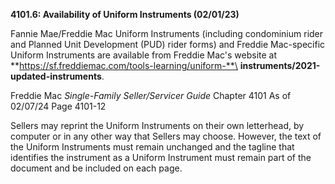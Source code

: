 **4101.6: Availability of Uniform Instruments (02/01/23)**

Fannie Mae/Freddie Mac Uniform Instruments (including condominium rider
and Planned Unit Development (PUD) rider forms) and Freddie Mac-specific
Uniform Instruments are available from Freddie Mac's website at
**https://sf.freddiemac.com/tools-learning/uniform-**\
**instruments/2021-updated-instruments**.

Freddie Mac *Single-Family Seller/Servicer Guide* Chapter 4101 As of
02/07/24 Page 4101-12

Sellers may reprint the Uniform Instruments on their own letterhead, by
computer or in any other way that Sellers may choose. However, the text
of the Uniform Instruments must remain unchanged and the tagline that
identifies the instrument as a Uniform Instrument must remain part of
the document and be included on each page.